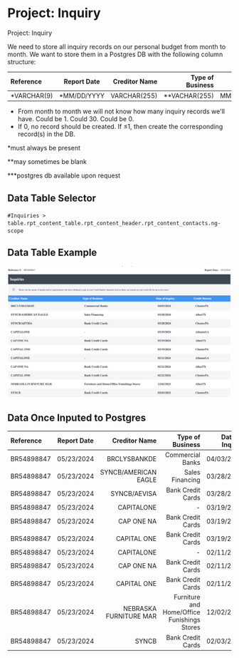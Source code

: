 # Project: Inquiry
Project: Inquiry

We need to store all inquiry records on our personal budget from month to month. We want to store them in a Postgres DB with the following column structure:

|Reference|Report Date|Creditor Name|Type of Business|Date of Inquiry|Credit Bureau|
| :---------------- | :------: | ----: | ----: | ----: | ----: |
|*VARCHAR(9)|*MM/DD/YYYY|VARCHAR(255)|**VACHAR(255)|MM/DD/YYYY|VARCHAR|

* From month to month we will not know how many inquiry records we'll have. Could be 1. Could 30. Could be 0.
* If 0, no record should be created. If ≤1, then create the corresponding record(s) in the DB.

*must always be present

**may sometimes be blank

***postgres db available upon request

## Data Table Selector
`#Inquiries > table.rpt_content_table.rpt_content_header.rpt_content_contacts.ng-scope`

## Data Table Example
![Table Appears in HTML](file%20to%20be%20parsed%20-%20inquiries.png?raw=true "Table Appears in HTML")

## Data Once Inputed to Postgres
|Reference|Report Date|Creditor Name|Type of Business|Date of Inquiry|Credit Bureau|
| :---------------- | :------: | ----: | ----: | ----: | ----: |
|BR54898847|05/23/2024|BRCLYSBANKDE|Commercial Banks|04/03/2024|ChesterPA|
|BR54898847|05/23/2024|SYNCB/AMERICAN EAGLE|Sales Financing|03/28/2024|AllenTX|
|BR54898847|05/23/2024|SYNCB/AEVISA|Bank Credit Cards|03/28/2024|ChesterPA|
|BR54898847|05/23/2024|CAPITALONE|-|03/19/2024|AtlantaGA|
|BR54898847|05/23/2024|CAP ONE NA|Bank Credit Cards|03/19/2024|AllenTX|
|BR54898847|05/23/2024|CAPITAL ONE|Bank Credit Cards|03/19/2024|ChesterPA|
|BR54898847|05/23/2024|CAPITALONE|-|02/11/2024|AtlantaGA|
|BR54898847|05/23/2024|CAP ONE NA|Bank Credit Cards|02/11/2024|AllenTX|
|BR54898847|05/23/2024|CAPITAL ONE|Bank Credit Cards|02/11/2024|ChesterPA|
|BR54898847|05/23/2024|NEBRASKA FURNITURE MAR|Furniture and Home/Office Funishings Stores|12/02/2023|AllenTX|
|BR54898847|05/23/2024|SYNCB|Bank Credit Cards|02/03/2023|ChesterPA|
